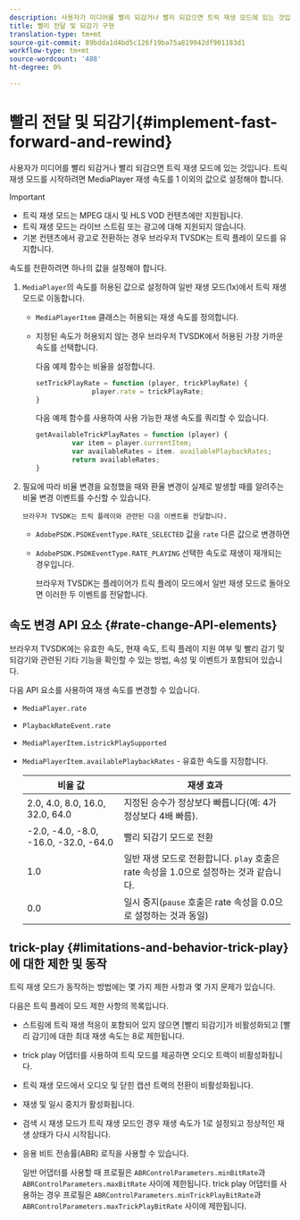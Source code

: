 ```yaml
---
description: 사용자가 미디어를 빨리 되감거나 빨리 되감으면 트릭 재생 모드에 있는 것입니다. 트릭 재생 모드를 시작하려면 MediaPlayer 재생 속도를 1 이외의 값으로 설정해야 합니다.
title: 빨리 전달 및 되감기 구현
translation-type: tm+mt
source-git-commit: 89bdda1d4bd5c126f19ba75a819942df901183d1
workflow-type: tm+mt
source-wordcount: '488'
ht-degree: 0%

---
```



# 빨리 전달 및 되감기{#implement-fast-forward-and-rewind}

사용자가 미디어를 빨리 되감거나 빨리 되감으면 트릭 재생 모드에 있는 것입니다. 트릭 재생 모드를 시작하려면 MediaPlayer 재생 속도를 1 이외의 값으로 설정해야 합니다.

>[!IMPORTANT]
>
>* 트릭 재생 모드는 MPEG 대시 및 HLS VOD 컨텐츠에만 지원됩니다.
>* 트릭 재생 모드는 라이브 스트림 또는 광고에 대해 지원되지 않습니다.
>* 기본 컨텐츠에서 광고로 전환하는 경우 브라우저 TVSDK는 트릭 플레이 모드를 유지합니다.

>



속도를 전환하려면 하나의 값을 설정해야 합니다.

1. `MediaPlayer`의 속도를 허용된 값으로 설정하여 일반 재생 모드(1x)에서 트릭 재생 모드로 이동합니다.

   * `MediaPlayerItem` 클래스는 허용되는 재생 속도를 정의합니다.
   * 지정된 속도가 허용되지 않는 경우 브라우저 TVSDK에서 허용된 가장 가까운 속도를 선택합니다.

      다음 예제 함수는 비율을 설정합니다.

      ```js
      setTrickPlayRate = function (player, trickPlayRate) { 
                    player.rate = trickPlayRate; 
      }
      ```

      다음 예제 함수를 사용하여 사용 가능한 재생 속도를 쿼리할 수 있습니다.

      ```js
      getAvailableTrickPlayRates = function (player) { 
               var item = player.currentItem; 
               var availableRates = item. availablePlaybackRates; 
               return availableRates; 
      } 
      ```

1. 필요에 따라 비율 변경을 요청했을 때와 환율 변경이 실제로 발생할 때를 알려주는 비율 변경 이벤트를 수신할 수 있습니다.

       브라우저 TVSDK는 트릭 플레이와 관련된 다음 이벤트를 전달합니다.
   
   * `AdobePSDK.PSDKEventType.RATE_SELECTED` 값을  `rate` 다른 값으로 변경하면

   * `AdobePSDK.PSDKEventType.RATE_PLAYING` 선택한 속도로 재생이 재개되는 경우입니다.

      브라우저 TVSDK는 플레이어가 트릭 플레이 모드에서 일반 재생 모드로 돌아오면 이러한 두 이벤트를 전달합니다.

## 속도 변경 API 요소 {#rate-change-API-elements}

브라우저 TVSDK에는 유효한 속도, 현재 속도, 트릭 플레이 지원 여부 및 빨리 감기 및 되감기와 관련된 기타 기능을 확인할 수 있는 방법, 속성 및 이벤트가 포함되어 있습니다.

다음 API 요소를 사용하여 재생 속도를 변경할 수 있습니다.

* `MediaPlayer.rate`
* `PlaybackRateEvent.rate`
* `MediaPlayerItem.istrickPlaySupported`
* `MediaPlayerItem.availablePlaybackRates` - 유효한 속도를 지정합니다.

   | 비율 값 | 재생 효과 |
   |---|---|
   | 2.0, 4.0, 8.0, 16.0, 32.0, 64.0 | 지정된 승수가 정상보다 빠릅니다(예: 4가 정상보다 4배 빠름). |
   | -2.0, -4.0, -8.0, -16.0, -32.0, -64.0 | 빨리 되감기 모드로 전환 |
   | 1.0 | 일반 재생 모드로 전환합니다. `play` 호출은 rate 속성을 1.0으로 설정하는 것과 같습니다. |
   | 0.0 | 일시 중지(`pause` 호출은 rate 속성을 0.0으로 설정하는 것과 동일) |

## trick-play {#limitations-and-behavior-trick-play}에 대한 제한 및 동작

트릭 재생 모드가 동작하는 방법에는 몇 가지 제한 사항과 몇 가지 문제가 있습니다.

다음은 트릭 플레이 모드 제한 사항의 목록입니다.

* 스트림에 트릭 재생 적응이 포함되어 있지 않으면 [빨리 되감기]가 비활성화되고 [빨리 감기]에 대한 최대 재생 속도는 8로 제한됩니다.
* trick play 어댑터를 사용하여 트릭 모드를 제공하면 오디오 트랙이 비활성화됩니다.
* 트릭 재생 모드에서 오디오 및 닫힌 캡션 트랙의 전환이 비활성화됩니다.
* 재생 및 일시 중지가 활성화됩니다.
* 검색 시 재생 모드가 트릭 재생 모드인 경우 재생 속도가 1로 설정되고 정상적인 재생 상태가 다시 시작됩니다.
* 응용 비트 전송률(ABR) 로직을 사용할 수 있습니다.

   일반 어댑터를 사용할 때 프로필은 `ABRControlParameters.minBitRate`과 `ABRControlParameters.maxBitRate` 사이에 제한됩니다. trick play 어댑터를 사용하는 경우 프로필은 `ABRControlParameters.minTrickPlayBitRate`과 `ABRControlParameters.maxTrickPlayBitRate` 사이에 제한됩니다.